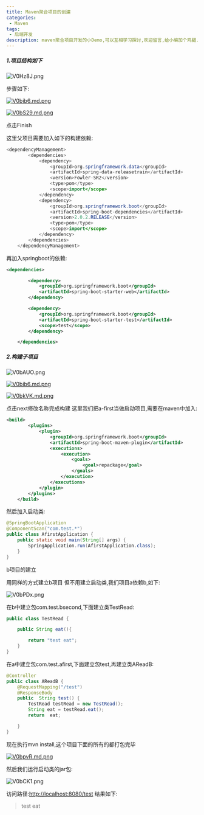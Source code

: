 ```yaml
---
title: Maven聚合项目的创建
categories:
 - Maven
tags:
 - 后端开发
description: maven聚合项目开发的小Demo,可以互相学习探讨,欢迎留言,给小编加个鸡腿...
---
```


##### 1.项目结构如下

![V0Hz8J.png](https://s2.ax1x.com/2019/06/07/V0Hz8J.png)

步骤如下:

[![V0bib6.md.png](https://s2.ax1x.com/2019/06/07/V0bib6.md.png)](https://imgchr.com/i/V0bib6)

[![V0bS29.md.png](https://s2.ax1x.com/2019/06/07/V0bS29.md.png)](https://imgchr.com/i/V0bS29)

点击Finish

这里父项目需要加入如下的构建依赖:

```java
<dependencyManagement>
        <dependencies>
            <dependency>
                <groupId>org.springframework.data</groupId>
                <artifactId>spring-data-releasetrain</artifactId>
                <version>Fowler-SR2</version>
                <type>pom</type>
                <scope>import</scope>
            </dependency>
            <dependency>
                <groupId>org.springframework.boot</groupId>
                <artifactId>spring-boot-dependencies</artifactId>
                <version>2.0.2.RELEASE</version>
                <type>pom</type>
                <scope>import</scope>
            </dependency>
        </dependencies>
    </dependencyManagement>
```

再加入springboot的依赖:

```xml
<dependencies>

        <dependency>
            <groupId>org.springframework.boot</groupId>
            <artifactId>spring-boot-starter-web</artifactId>
        </dependency>

        <dependency>
            <groupId>org.springframework.boot</groupId>
            <artifactId>spring-boot-starter-test</artifactId>
            <scope>test</scope>
        </dependency>

    </dependencies>
```



##### 2.构建子项目

![V0bAUO.png](https://s2.ax1x.com/2019/06/07/V0bAUO.png)

[![V0bib6.md.png](https://s2.ax1x.com/2019/06/07/V0bib6.md.png)](https://imgchr.com/i/V0bib6)

[![V0bkVK.md.png](https://s2.ax1x.com/2019/06/07/V0bkVK.md.png)](https://imgchr.com/i/V0bkVK)

点击next修改名称完成构建 这里我们把a-first当做启动项目,需要在maven中加入:

```xml
<build>
        <plugins>
            <plugin>
                <groupId>org.springframework.boot</groupId>
                <artifactId>spring-boot-maven-plugin</artifactId>
                <executions>
                    <execution>
                        <goals>
                            <goal>repackage</goal>
                        </goals>
                    </execution>
                </executions>
            </plugin>
        </plugins>
    </build>
```

然后加入启动类:

```java
@SpringBootApplication
@ComponentScan("com.test.*")
public class AfirstApplication {
    public static void main(String[] args) {
        SpringApplication.run(AfirstApplication.class);
    }
}
```

b项目的建立

用同样的方式建立b项目 但不用建立启动类,我们项目a依赖b,如下:

![V0bPDx.png](https://s2.ax1x.com/2019/06/07/V0bPDx.png)

在b中建立包com.test.bsecond,下面建立类TestRead:

```java
public class TestRead {

    public String eat(){

        return "test eat";
    }
}

```

在a中建立包com.test.afirst,下面建立包test,再建立类AReadB:

```java
@Controller
public class AReadB {
    @RequestMapping("/test")
    @ResponseBody
    public  String test() {
        TestRead testRead = new TestRead();
        String eat = testRead.eat();
        return  eat;

    }
}
```

现在执行mvn install,这个项目下面的所有的都打包完毕

[![V0bpvR.md.png](https://s2.ax1x.com/2019/06/07/V0bpvR.md.png)](https://imgchr.com/i/V0bpvR)

然后我们运行启动类的jar包:

![V0bCK1.png](https://s2.ax1x.com/2019/06/07/V0bCK1.png)

访问路径:<http://localhost:8080/test> 结果如下:

> test eat

